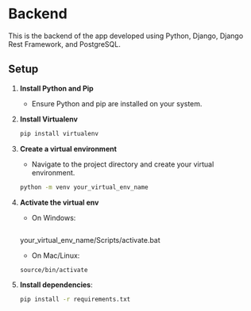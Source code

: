 # Backend

This is the backend of the app developed using Python, Django, Django Rest Framework, and PostgreSQL.

## Setup

1. **Install Python and Pip**
   - Ensure Python and pip are installed on your system.

2. **Install Virtualenv**
   ```sh
   pip install virtualenv

3. **Create a virtual environment**
    - Navigate to the project directory and create your virtual environment.
    ```sh
    python -m venv your_virtual_env_name

4. **Activate the virtual env**
    - On Windows:
        ```sh
    your_virtual_env_name/Scripts/activate.bat

    - On Mac/Linux:
    ```sh
    source/bin/activate

5. **Install dependencies**:
    ```sh
    pip install -r requirements.txt




